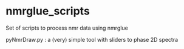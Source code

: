   # nmrglue_scripts
  

Set of scripts to process nmr data using nmrglue

pyNmrDraw.py :  a (very) simple tool with sliders to phase 2D spectra


